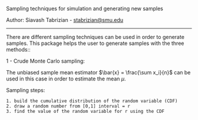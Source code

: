 
Sampling techniques for simulation and generating new samples

Author: Siavash Tabrizian - stabrizian@smu.edu

---------
There are different sampling techniques can be used in order to generate samples. This package helps 
the user to generate samples with the three methods::

1 - Crude Monte Carlo sampling:

The unbiased sample mean estimator $\bar{x} = \frac{\sum x_i}{n}$ can be used in this case in order to estimate the mean $\mu$.

Sampling steps:

~~~
1. build the cumulative distribution of the random variable (CDF)
2. draw a random number from [0,1] interval = r
3. find the value of the random variable for r using the CDF
~~~